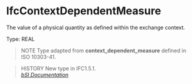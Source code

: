 IfcContextDependentMeasure
==========================
The value of a physical quantity as defined within the exchange context.  
  
Type: REAL  
  
> NOTE  Type adapted from **context_dependent_measure** defined in ISO
> 10303-41.  
  
> HISTORY  New type in IFC1.5.1.  
[ _bSI
Documentation_](https://standards.buildingsmart.org/IFC/DEV/IFC4_2/FINAL/HTML/schema/ifcmeasureresource/lexical/ifccontextdependentmeasure.htm)


